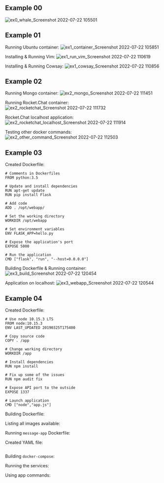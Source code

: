 ## Example 00
![ex0_whale_Screenshot 2022-07-22 105501](https://user-images.githubusercontent.com/95945800/180466443-190307ad-31e5-4a24-b6ca-df42b9936f2c.jpg)
## Example 01
Running Ubuntu container:
![ex1_container_Screenshot 2022-07-22 105851](https://user-images.githubusercontent.com/95945800/180467206-3902b998-9343-4ee0-bb12-9a4155fc3743.jpg)

Installing & Running Vim:
![ex1_run_vim_Screenshot 2022-07-22 110619](https://user-images.githubusercontent.com/95945800/180468564-9e1ff6c6-bdae-4a79-8969-33606fe7c4b2.jpg)

Installing & Running Cowsay:
![ex1_cowsay_Screenshot 2022-07-22 110856](https://user-images.githubusercontent.com/95945800/180469062-445b794b-ab34-4e72-836f-f506e216e448.jpg)

## Example 02
Running Mongo container:
![ex2_mongo_Screenshot 2022-07-22 111451](https://user-images.githubusercontent.com/95945800/180470336-04e6fcbd-a494-4f3e-82b5-21daa2cac26a.jpg)

Running Rocket.Chat container:
![ex2_rocketchat_Screenshot 2022-07-22 111732](https://user-images.githubusercontent.com/95945800/180470706-6f13cfd6-ac0f-4713-bf9a-e2eb1f8b69cc.jpg)

Rocket.Chat localhost application:
![ex2_rocketchat_localhost_Screenshot 2022-07-22 111914](https://user-images.githubusercontent.com/95945800/180471052-5a494e95-283e-495a-9da4-ce158119b395.jpg)

Testing other docker commands:
![ex2_other_command_Screenshot 2022-07-22 112503](https://user-images.githubusercontent.com/95945800/180472150-703cd7b4-5b3c-4a73-8c9c-5a0b921d5cf3.jpg)
## Example 03
Created Dockerfile:
```
# Comments in Dockerfiles
FROM python:3.5

# Update and install dependencies
RUN apt-get update
RUN pip install Flask

# Add code
ADD . /opt/webapp/

# Set the working directory
WORKDIR /opt/webapp

# Set environment variables
ENV FLASK_APP=hello.py

# Expose the application's port
EXPOSE 5000

# Run the application
CMD ["flask", "run", "--host=0.0.0.0"]

```

Building Dockerfile & Running container:
![ex3_build_Screenshot 2022-07-22 120454](https://user-images.githubusercontent.com/95945800/180479592-5ae846e7-8015-4b38-a80d-7f8ce99fb814.jpg)

Application on localhost:
![ex3_webapp_Screenshot 2022-07-22 120544](https://user-images.githubusercontent.com/95945800/180479609-8bb2d1b7-cccc-462e-92a9-ebd887ff5463.jpg)
## Example 04
Created Dockerfile:
```
# Use node 10.15.3 LTS
FROM node:10.15.3
ENV LAST_UPDATED 20190325T175400

# Copy source code
COPY . /app

# Change working directory
WORKDIR /app

# Install dependencies
RUN npm install

# Fix up some of the issues
RUN npm audit fix

# Expose API port to the outside
EXPOSE 1337

# Launch application
CMD ["node","app.js"]
```
Building Dockerfile:

Listing all images available:

Running `message-app` Dockerfile:

Created YAML file:
```

```
Building `docker-compose`:

Running the services:

Using app commands:



